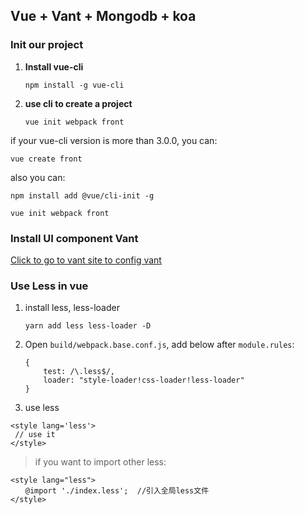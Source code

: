 ## Vue + Vant + Mongodb + koa

### Init our project

1. **Install vue-cli**

    ```
    npm install -g vue-cli
    ```

2. **use cli to create a project**

    ```
    vue init webpack front
    ```

if your vue-cli version is more than 3.0.0, you can:

```
vue create front
```

also you can:

```
npm install add @vue/cli-init -g

vue init webpack front
```

### Install UI component Vant

[Click to go to vant site to config vant](https://youzan.github.io/vant/?source=vuejsorg#/zh-CN/quickstart)

### Use Less in vue

1. install less, less-loader

    ```
    yarn add less less-loader -D
    ```

2. Open `build/webpack.base.conf.js`, add below after `module.rules`:

    ```
    {
        test: /\.less$/,
        loader: "style-loader!css-loader!less-loader"
    }
    ```

3. use less

```
<style lang='less'>
 // use it
</style>
```

> if you want to import other less:

```
<style lang="less">
　　@import './index.less';  //引入全局less文件
</style>
```
